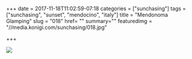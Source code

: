 +++
date = 2017-11-18T11:02:59-07:18
categories = ["sunchasing"]
tags = ["sunchasing", "sunset", "mendocino", "italy"]
title = "Mendonoma Glamping"
slug = "018"
href= ""
summary=""
featuredimg = "//media.konigi.com/sunchasing/018.jpg"

+++

<img src="//media.konigi.com/sunchasing/018.jpg" />

